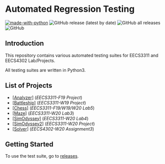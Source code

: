 # Automated Regression Testing

[![made-with-python](https://img.shields.io/badge/Made%20with-Python-1f425f.svg)](https://www.python.org/)
![GitHub release (latest by date)](https://img.shields.io/github/v/release/li-shangru/AutomatedRegressionTesting)
![GitHub all releases](https://img.shields.io/github/downloads/li-shangru/AutomatedRegressionTesting/total)
![GitHub](https://img.shields.io/github/license/li-shangru/AutomatedRegressionTesting)

## Introduction

This repository contains various automated testing suites for EECS3311 and EECS4302 Lab/Projects.

All testing suites are written in Python3.

## List of Projects

* [[Analyzer]](/Analyzer) (*EECS3311-F19 Project*)
* [[Battleship]](/Battleship) (*EECS3311-W19 Project*)
* [[Chess]](/Chess) (*EECS3311-F19/W19/W20 Lab5*)
* [[Maze]](/Maze) (*EECS3311-W20 Lab3*)
* [[SimOdyssey]](/SimOdyssey) (*EECS3311-W20 Lab4*)
* [[SimOdyssey2]](/SimOdyssey2) (*EECS3311-W20 Project*)
* [[Solver]](/Solver) (*EECS4302-W20 Assignment3*)

## Getting Started

To use the test suite, go to [releases](https://github.com/li-shangru/EECS3311AutomatedTesting/releases).
